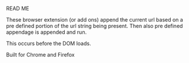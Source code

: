 READ ME

These browser extension (or add ons) append the current url based on a pre defined portion of the url string being present. Then also pre defined appendage is appended and run.

This occurs before the DOM loads.

Built for Chrome and Firefox
